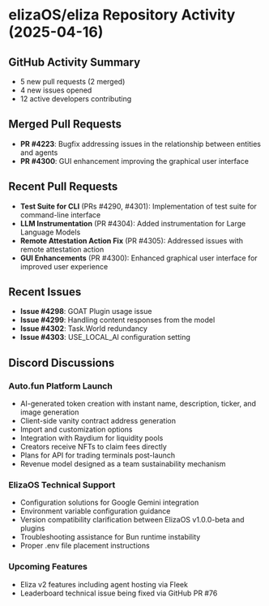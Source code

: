 # elizaOS/eliza Repository Activity (2025-04-16)

## GitHub Activity Summary
- 5 new pull requests (2 merged)
- 4 new issues opened
- 12 active developers contributing

## Merged Pull Requests
- **PR #4223**: Bugfix addressing issues in the relationship between entities and agents
- **PR #4300**: GUI enhancement improving the graphical user interface

## Recent Pull Requests
- **Test Suite for CLI** (PRs #4290, #4301): Implementation of test suite for command-line interface
- **LLM Instrumentation** (PR #4304): Added instrumentation for Large Language Models
- **Remote Attestation Action Fix** (PR #4305): Addressed issues with remote attestation action
- **GUI Enhancements** (PR #4300): Enhanced graphical user interface for improved user experience

## Recent Issues
- **Issue #4298**: GOAT Plugin usage issue
- **Issue #4299**: Handling content responses from the model
- **Issue #4302**: Task.World redundancy
- **Issue #4303**: USE_LOCAL_AI configuration setting

## Discord Discussions

### Auto.fun Platform Launch
- AI-generated token creation with instant name, description, ticker, and image generation
- Client-side vanity contract address generation
- Import and customization options
- Integration with Raydium for liquidity pools
- Creators receive NFTs to claim fees directly
- Plans for API for trading terminals post-launch
- Revenue model designed as a team sustainability mechanism

### ElizaOS Technical Support
- Configuration solutions for Google Gemini integration
- Environment variable configuration guidance
- Version compatibility clarification between ElizaOS v1.0.0-beta and plugins
- Troubleshooting assistance for Bun runtime instability
- Proper .env file placement instructions

### Upcoming Features
- Eliza v2 features including agent hosting via Fleek
- Leaderboard technical issue being fixed via GitHub PR #76